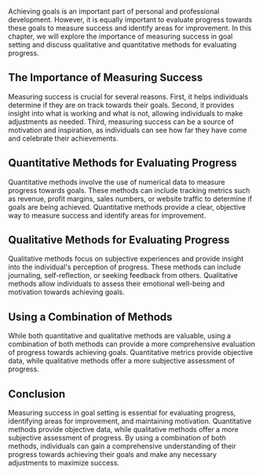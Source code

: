 
Achieving goals is an important part of personal and professional development. However, it is equally important to evaluate progress towards these goals to measure success and identify areas for improvement. In this chapter, we will explore the importance of measuring success in goal setting and discuss qualitative and quantitative methods for evaluating progress.

The Importance of Measuring Success
-----------------------------------

Measuring success is crucial for several reasons. First, it helps individuals determine if they are on track towards their goals. Second, it provides insight into what is working and what is not, allowing individuals to make adjustments as needed. Third, measuring success can be a source of motivation and inspiration, as individuals can see how far they have come and celebrate their achievements.

Quantitative Methods for Evaluating Progress
--------------------------------------------

Quantitative methods involve the use of numerical data to measure progress towards goals. These methods can include tracking metrics such as revenue, profit margins, sales numbers, or website traffic to determine if goals are being achieved. Quantitative methods provide a clear, objective way to measure success and identify areas for improvement.

Qualitative Methods for Evaluating Progress
-------------------------------------------

Qualitative methods focus on subjective experiences and provide insight into the individual's perception of progress. These methods can include journaling, self-reflection, or seeking feedback from others. Qualitative methods allow individuals to assess their emotional well-being and motivation towards achieving goals.

Using a Combination of Methods
------------------------------

While both quantitative and qualitative methods are valuable, using a combination of both methods can provide a more comprehensive evaluation of progress towards achieving goals. Quantitative metrics provide objective data, while qualitative methods offer a more subjective assessment of progress.

Conclusion
----------

Measuring success in goal setting is essential for evaluating progress, identifying areas for improvement, and maintaining motivation. Quantitative methods provide objective data, while qualitative methods offer a more subjective assessment of progress. By using a combination of both methods, individuals can gain a comprehensive understanding of their progress towards achieving their goals and make any necessary adjustments to maximize success.
